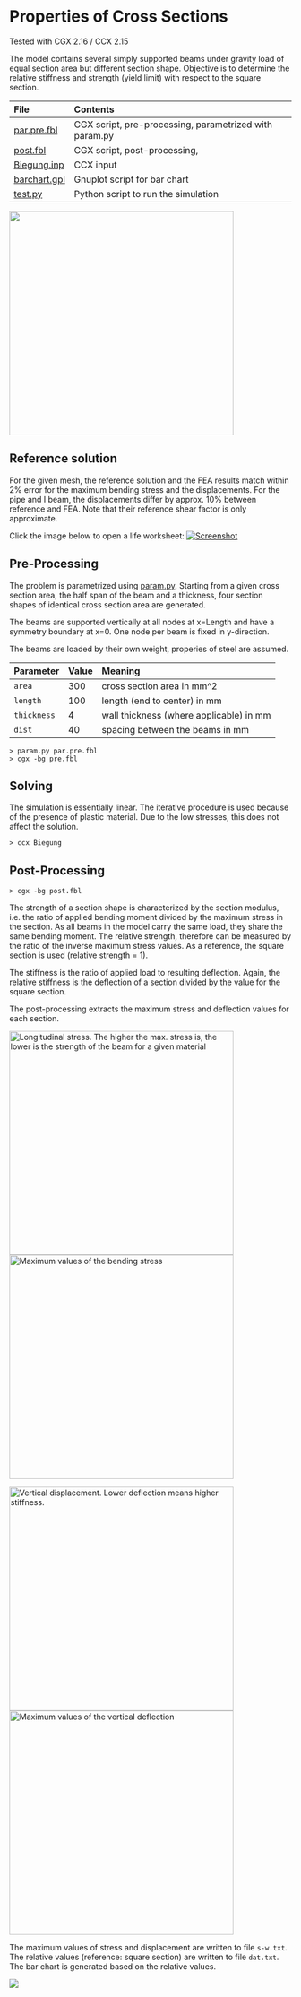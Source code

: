 # Properties of Cross Sections
Tested with CGX 2.16 / CCX 2.15

The model contains several simply supported beams under gravity load of equal section area but different section shape.
Objective is to determine the relative stiffness and strength (yield limit) with respect to the square section.

File                           | Contents    
 :-------------                | :-------------
 [par.pre.fbl](par.pre.fbl)    | CGX script, pre-processing, parametrized with param.py
 [post.fbl](post.fbl)          | CGX script, post-processing,
 [Biegung.inp](Biegung.inp)    | CCX input
 [barchart.gpl](barchart.gpl)  | Gnuplot script for bar chart
 [test.py](test.py)            | Python script to run the simulation


<img src="Refs/mesh.png" width="400">

## Reference solution

For the given mesh, the reference solution and the FEA results match within 2% error for the maximum bending stress and the displacements. For the pipe and I beam, the displacements differ by approx. 10% between reference and FEA. Note that their reference shear factor is only approximate.

Click the image below to open a life worksheet:
[![Screenshot](Reference.png)](https://en.smath.info/cloud/worksheet/uXbMYr5w)

## Pre-Processing

The problem is parametrized using [param.py](../../Scripts/param.py). Starting from a given cross section area, the half span of the beam and a thickness, four section shapes of identical cross section area are generated.

The beams are supported vertically at all nodes at x=Length and have a symmetry boundary at x=0. One node per beam is fixed in y-direction.

The beams are loaded by their own weight, properies of steel are assumed.

| Parameter | Value | Meaning |
| :------------- |  :------------- | :------------- |
| `area` | 300 | cross section area in mm^2 |
| `length` | 100 | length (end to center) in mm|
| `thickness` | 4 | wall thickness (where applicable) in mm |
| `dist` | 40 | spacing between the beams in mm |

```
> param.py par.pre.fbl
> cgx -bg pre.fbl
```

## Solving
The simulation is essentially linear. The iterative procedure is used because of the presence of plastic material. Due to the low stresses, this does not affect the solution.
```
> ccx Biegung
```

## Post-Processing
```
> cgx -bg post.fbl
```
The strength of a section shape is characterized by the section modulus, i.e. the ratio of applied bending moment divided by the maximum stress in the section. As all beams in the model carry the same load, they share the same bending moment.
The relative strength, therefore can be measured by the ratio of the inverse maximum stress values. As a reference, the square section is used (relative strength = 1).

The stiffness is the ratio of applied load to resulting deflection. Again, the relative stiffness is the deflection of a section divided by the value for the square section.

The post-processing extracts the maximum stress and deflection values for each section.

<img src="Refs/S11.png" width="400" title="Longitudinal stress. The higher the max. stress is, the lower is the strength of the beam for a given material"><img src="Refs/stress.png" width="400" title="Maximum values of the bending stress">

<img src="Refs/D3.png"  width="400" title="Vertical displacement. Lower deflection means higher stiffness."><img src="Refs/disp.png"  width="400" title="Maximum values of the vertical deflection">

The maximum values of stress and displacement are written to file `s-w.txt`.
The relative values (reference: square section) are written to file `dat.txt`. The bar chart is generated based on the relative values.

<img src="Refs/beams.png">
